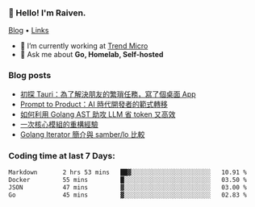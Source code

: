 <!-- ![Codewars](https://www.codewars.com/users/omegaatt36/badges/small) -->
### 👋 Hello! I'm Raiven.
[Blog](https://www.omegaatt.com) • [Links](https://link.omegaatt.com)

- 🔭 I’m currently working at [Trend Micro](https://www.trendmicro.com)
- 💬 Ask me about **Go, Homelab, Self-hosted**

### Blog posts
<!-- BLOG-POST-LIST:START -->
- [初探 Tauri：為了解決朋友的繁瑣任務，寫了個桌面 App](https://www.omegaatt.com/blogs/develop/2025/tauri_first_look/)
- [Prompt to Product：AI 時代開發者的範式轉移](https://www.omegaatt.com/blogs/develop/2025/prompt_to_product/)
- [如何利用 Golang AST 助攻 LLM 省 token 又高效](https://www.omegaatt.com/blogs/develop/2025/golang_ast_llm_coding/)
- [一次核心模組的重構經驗](https://www.omegaatt.com/blogs/develop/2025/experience_of_refine_core_module/)
- [Golang Iterator 簡介與 samber/lo 比較](https://www.omegaatt.com/blogs/develop/2025/golang_iterator/)
<!-- BLOG-POST-LIST:END -->

### Coding time at last 7 Days:
<!--START_SECTION:waka-->

```txt
Markdown       2 hrs 53 mins   ██▓░░░░░░░░░░░░░░░░░░░░░░   10.91 %
Docker         55 mins         █░░░░░░░░░░░░░░░░░░░░░░░░   03.50 %
JSON           47 mins         ▓░░░░░░░░░░░░░░░░░░░░░░░░   03.00 %
Go             45 mins         ▓░░░░░░░░░░░░░░░░░░░░░░░░   02.83 %
```

<!--END_SECTION:waka-->
